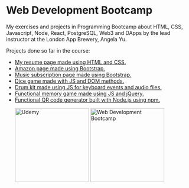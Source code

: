 # Web Development Bootcamp
 My exercises and projects in Programming Bootcamp about HTML, CSS, Javascript, Node, React, PostgreSQL, Web3 and DApps by the lead instructor at the London App Brewery, Angela Yu.

Projects done so far in the course: 
<ul>
<li><a href="https://screm1n.github.io/resume-capstone/">My resume page made using HTML and CSS.</a>
<li><a href="https://screm1n.github.io/amazon-bootstrap/">Amazon page made using Bootstrap.</a>
<li><a href="https://screm1n.github.io/musiwave-bootstrap/">Music subscription page made using Bootstrap.</a>
<li><a href="https://screm1n.github.io/dice/">Dice game made with JS and DOM methods.</a>
<li><a href="https://screm1n.github.io/drum-kit/">Drum kit made using JS for keyboard events and audio files.</a>
<li><a href="https://screm1n.github.io/genius-game/">Functional memory game made using JS and jQuery.</a>
<li><a href="https://github.com/screm1n/qrcode">Functional QR code generator built with Node.js using npm.</a>
 
<p>
 <img height="200px" src="https://i.imgur.com/3LY7Omn.png" alt="Udemy">
 <img height="200px" src="https://storage.googleapis.com/replit/images/1558707830151_ffebedeee63ca207c0e24dd3c53f3357.pn" alt="Web Development Bootcamp">
</p>
